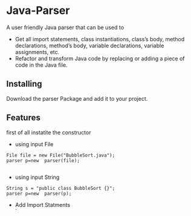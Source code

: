 
# Java-Parser
A user friendly Java parser that can be used to 
* Get all import statements, class instantiations, class’s body, method declarations, method’s body, variable declarations, variable assignments, etc.
* Refactor and transform Java code by replacing or adding a piece of code in the Java file.

## Installing
Download the parser Package and add it to your project.

## Features
first of all instatite the constructor
* using input File
```
File file = new File("BubbleSort.java");
parser p=new  parser(file);
    
```
* using input String
```
String s = "public class BubbleSort {}";
parser p=new  parser(p);

```
* Add Import Statments<br/>
`

```


